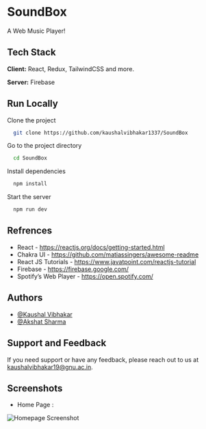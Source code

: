 
# SoundBox

A Web Music Player!
## Tech Stack

**Client:** React, Redux, TailwindCSS and more.

**Server:** Firebase


## Run Locally

Clone the project

```bash
  git clone https://github.com/kaushalvibhakar1337/SoundBox
```

Go to the project directory

```bash
  cd SoundBox
```

Install dependencies

```bash
  npm install
```

Start the server

```bash
  npm run dev
```


## Refrences

 - React - https://reactjs.org/docs/getting-started.html
 - Chakra UI - https://github.com/matiassingers/awesome-readme
 - React JS Tutorials - https://www.javatpoint.com/reactjs-tutorial
 - Firebase - https://firebase.google.com/
 - Spotify’s Web Player - https://open.spotify.com/
## Authors

- [@Kaushal Vibhakar](https://www.github.com/kaushalvibhakar1337)
- [@Akshat Sharma](https://www.github.com/akshat1611)


## Support and Feedback

If you need support or have any feedback, please reach out to us at kaushalvibhakar19@gnu.ac.in.
## Screenshots

- Home Page :

![Homepage Screenshot](https://user-images.githubusercontent.com/73996741/206541073-34311a5d-2fce-4196-8efe-645c330716fd.jpg)
